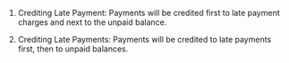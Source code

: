 1. Crediting Late Payment: Payments will be credited first to late payment charges and next to the unpaid balance.

2. Crediting Late Payments: Payments will be credited to late payments first, then to unpaid balances.